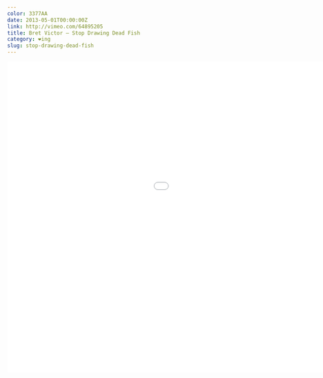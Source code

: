 ```yaml
---
color: 3377AA
date: 2013-05-01T00:00:00Z
link: http://vimeo.com/64895205
title: Bret Victor – Stop Drawing Dead Fish
category: ❤ing
slug: stop-drawing-dead-fish
---
```


<div class="embed video vimeo">
    <style type="text/css" scoped>
        .embed:after {
            padding-top: 56.25% !important;
        }
    </style>
    <iframe src="//player.vimeo.com/video/64895205?byline=0&amp;color=3377AA" width="1280" height="720" frameborder="0" title="Stop Drawing Dead Fish" webkitallowfullscreen mozallowfullscreen allowfullscreen></iframe>
</div>
